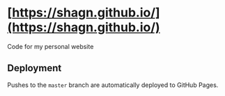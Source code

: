 # [https://shagn.github.io/](https://shagn.github.io/)

Code for my personal website

## Deployment

Pushes to the `master` branch are automatically deployed to GitHub Pages.
